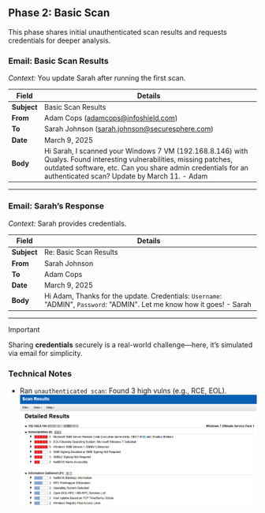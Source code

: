 ## Phase 2: Basic Scan

This phase shares initial unauthenticated scan results and requests credentials for deeper analysis.
<br>
### Email: Basic Scan Results
*Context:* You update Sarah after running the first scan.

| Field       | Details                              |
|-------------|--------------------------------------|
| **Subject** | Basic Scan Results  |
| **From**    | Adam Cops (adamcops@infoshield.com) |
| **To**      | Sarah Johnson (sarah.johnson@securesphere.com) |
| **Date**    | March 9, 2025                       |
| **Body**    | Hi Sarah, I scanned your Windows 7 VM (192.168.8.146) with Qualys. Found interesting vulnerabilities, missing patches, outdated software, etc. Can you share admin credentials for an authenticated scan? Update by March 11. - Adam |
---
### Email: Sarah’s Response
*Context:* Sarah provides credentials.

| Field       | Details                              |
|-------------|--------------------------------------|
| **Subject** | Re: Basic Scan Results |
| **From**    | Sarah Johnson |
| **To**      | Adam Cops |
| **Date**    | March 9, 2025                       |
| **Body**    | Hi Adam, Thanks for the update. Credentials: `Username`: "ADMIN", `Password`: "ADMIN". Let me know how it goes! - Sarah |

---
> [!IMPORTANT]
> Sharing **credentials** securely is a real-world challenge—here, it’s simulated via email for simplicity.

### Technical Notes
- Ran `unauthenticated scan`: Found 3 high vulns (e.g., RCE, EOL).  
![Screenshot](https://github.com/mohamedshibil/SecureSphere-Assessment/blob/main/basic%20scan%20result.png)
